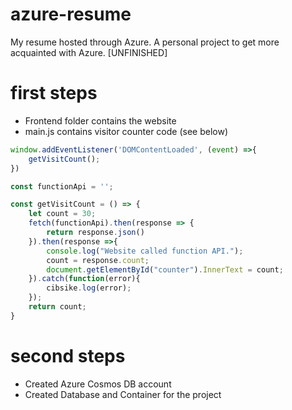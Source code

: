 # azure-resume
My resume hosted through Azure. A personal project to get more acquainted with Azure. [UNFINISHED]

# first steps
- Frontend folder contains the website
- main.js contains visitor counter code (see below)

```js
window.addEventListener('DOMContentLoaded', (event) =>{
    getVisitCount();
})

const functionApi = '';

const getVisitCount = () => {
    let count = 30;
    fetch(functionApi).then(response => {
        return response.json()
    }).then(response =>{
        console.log("Website called function API.");
        count = response.count;
        document.getElementById("counter").InnerText = count;
    }).catch(function(error){
        cibsike.log(error);
    });
    return count;
}
```
# second steps
- Created Azure Cosmos DB account
- Created Database and Container for the project
